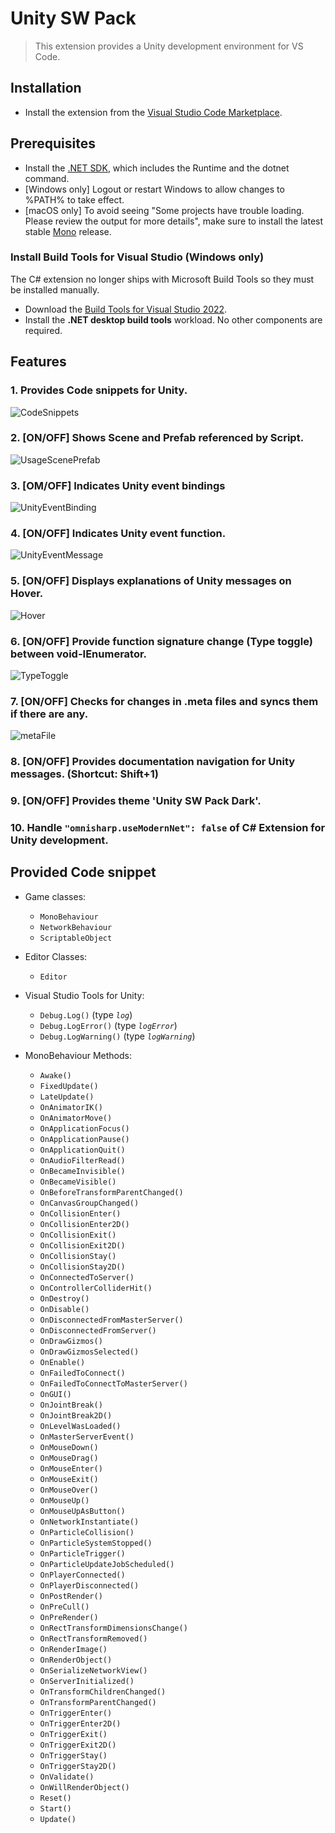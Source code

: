 # Unity SW Pack
> This extension provides a Unity development environment for VS Code.

## Installation
* Install the extension from the [Visual Studio Code Marketplace](https://marketplace.visualstudio.com/items?itemName=SangwookYoo.unity-sw-pack).

## Prerequisites

* Install the [.NET SDK](https://dotnet.microsoft.com/download), which includes the Runtime and the dotnet command.
* [Windows only] Logout or restart Windows to allow changes to %PATH% to take effect.
* [macOS only] To avoid seeing "Some projects have trouble loading. Please review the output for more details", make sure to install the latest stable [Mono](https://www.mono-project.com/download/) release.

### Install Build Tools for Visual Studio (Windows only)

The C# extension no longer ships with Microsoft Build Tools so they must be installed manually.
* Download the [Build Tools for Visual Studio 2022](https://visualstudio.microsoft.com/downloads/#build-tools-for-visual-studio-2022).
* Install the <b>.NET desktop build tools</b> workload. No other components are required.

## Features

### 1. Provides Code snippets for Unity.
![CodeSnippets](gifs/01.gif)
### 2. [ON/OFF] Shows Scene and Prefab referenced by Script.
![UsageScenePrefab](gifs/02.gif)
### 3. [OM/OFF] Indicates Unity event bindings
![UnityEventBinding](gifs/03.gif)
### 4. [ON/OFF] Indicates Unity event function.
![UnityEventMessage](gifs/04.gif)
### 5. [ON/OFF] Displays explanations of Unity messages on Hover.
![Hover](gifs/05.gif)
### 6. [ON/OFF] Provide function signature change (Type toggle) between void-IEnumerator.
![TypeToggle](gifs/06.gif)
### 7. [ON/OFF] Checks for changes in .meta files and syncs them if there are any.
![metaFile](gifs/07.gif)
### 8. [ON/OFF] Provides documentation navigation for Unity messages. (Shortcut: Shift+1)
### 9. [ON/OFF] Provides theme 'Unity SW Pack Dark'.
### 10. Handle `"omnisharp.useModernNet": false` of C# Extension for Unity development.

## Provided Code snippet
* Game classes:
	* `MonoBehaviour`
	* `NetworkBehaviour`
	* `ScriptableObject`

* Editor Classes:
	* `Editor`

* Visual Studio Tools for Unity:
	* `Debug.Log()` (type _`log`_)
	* `Debug.LogError()` (type _`logError`_)
	* `Debug.LogWarning()` (type _`logWarning`_)

* MonoBehaviour Methods:
	* `Awake()`
	* `FixedUpdate()`
	* `LateUpdate()`
	* `OnAnimatorIK()`
	* `OnAnimatorMove()`
	* `OnApplicationFocus()`
	* `OnApplicationPause()`
	* `OnApplicationQuit()`
	* `OnAudioFilterRead()`
	* `OnBecameInvisible()`
	* `OnBecameVisible()`
	* `OnBeforeTransformParentChanged()`
	* `OnCanvasGroupChanged()`
	* `OnCollisionEnter()`
	* `OnCollisionEnter2D()`
	* `OnCollisionExit()`
	* `OnCollisionExit2D()`
	* `OnCollisionStay()`
	* `OnCollisionStay2D()`
	* `OnConnectedToServer()`
	* `OnControllerColliderHit()`
	* `OnDestroy()`
	* `OnDisable()`
	* `OnDisconnectedFromMasterServer()`
	* `OnDisconnectedFromServer()`
	* `OnDrawGizmos()`
	* `OnDrawGizmosSelected()`
	* `OnEnable()`
	* `OnFailedToConnect()`
	* `OnFailedToConnectToMasterServer()`
	* `OnGUI()`
	* `OnJointBreak()`
	* `OnJointBreak2D()`
	* `OnLevelWasLoaded()`
	* `OnMasterServerEvent()`
	* `OnMouseDown()`
	* `OnMouseDrag()`
	* `OnMouseEnter()`
	* `OnMouseExit()`
	* `OnMouseOver()`
	* `OnMouseUp()`
	* `OnMouseUpAsButton()`
	* `OnNetworkInstantiate()`
	* `OnParticleCollision()`
	* `OnParticleSystemStopped()`
	* `OnParticleTrigger()`
	* `OnParticleUpdateJobScheduled()`
	* `OnPlayerConnected()`
	* `OnPlayerDisconnected()`
	* `OnPostRender()`
	* `OnPreCull()`
	* `OnPreRender()`
	* `OnRectTransformDimensionsChange()`
	* `OnRectTransformRemoved()`
	* `OnRenderImage()`
	* `OnRenderObject()`
	* `OnSerializeNetworkView()`
	* `OnServerInitialized()`
	* `OnTransformChildrenChanged()`
	* `OnTransformParentChanged()`
	* `OnTriggerEnter()`
	* `OnTriggerEnter2D()`
	* `OnTriggerExit()`
	* `OnTriggerExit2D()`
	* `OnTriggerStay()`
	* `OnTriggerStay2D()`
	* `OnValidate()`
	* `OnWillRenderObject()`
	* `Reset()`
	* `Start()`
	* `Update()`
